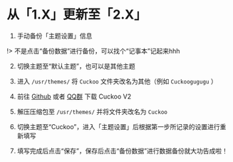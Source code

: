 # 从「1.X」更新至「2.X」

1. 手动备份「主题设置」信息

!> 不是点击“备份数据”进行备份，可以找个“记事本”记起来hhh

2. 切换主题至“默认主题”，也可以是其他主题

3. 进入 `/usr/themes/` 将 `Cuckoo` 文件夹改名为其他（例如 `Cuckoogugugu` ）

4. 前往 [Github](https://github.com/bhaoo/Cuckoo/releases) 或者 [QQ群](https://qm.qq.com/cgi-bin/qm/qr?k=PufxSTTwURAsJC-jF-YLEugn41pPWbEE) 下载 Cuckoo V2

5. 解压压缩包至 `/usr/themes/` 并将文件夹改名为 `Cuckoo`

6. 切换主题至“Cuckoo”，进入「主题设置」后根据第一步所记录的设置进行重新填写

7. 填写完成后点击“保存”，保存后点击“备份数据”进行数据备份就大功告成啦！